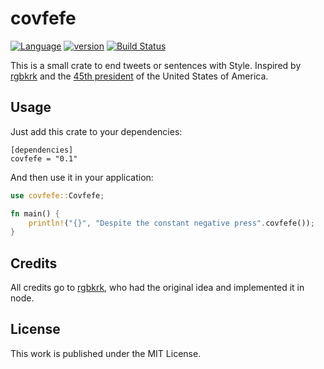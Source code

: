 # covfefe 

[![Language](https://img.shields.io/badge/language-Rust-orange.svg)](https://www.rust-lang.org/)
[![version](https://img.shields.io/crates/v/covfefe.svg)](https://crates.io/crates/covfefe/)
[![Build Status](https://travis-ci.org/Feliix42/covfefe.svg?branch=master)](https://travis-ci.org/Feliix42/covfefe)

This is a small crate to end tweets or sentences with Style. Inspired by [rgbkrk](https://github.com/rgbkrk/covfefe) and the [45th president](https://archive.is/f7UL3) of the United States of America.

## Usage

Just add this crate to your dependencies:

```
[dependencies]
covfefe = "0.1"
```

And then use it in your application:

```rust
use covfefe::Covfefe;

fn main() {
    println!("{}", "Despite the constant negative press".covfefe());
}
```

## Credits

All credits go to [rgbkrk](https://github.com/rgbkrk/covfefe), who had the original idea and implemented it in node.

## License

This work is published under the MIT License.
